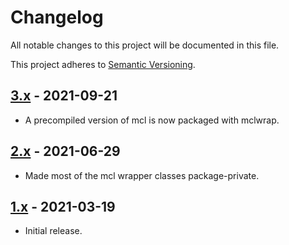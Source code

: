 # Changelog
All notable changes to this project will be documented in this file.

This project adheres to [Semantic Versioning](https://semver.org/spec/v2.0.0.html).

## [3.x] - 2021-09-21
- A precompiled version of mcl is now packaged with mclwrap.

## [2.x] - 2021-06-29
- Made most of the mcl wrapper classes package-private.

## [1.x] - 2021-03-19
- Initial release.


[3.x]: https://github.com/cryptimeleon/mclwrap/compare/v2.0.0...HEAD
[2.x]: https://github.com/cryptimeleon/mclwrap/compare/v1.0.0...v2.0.0
[1.x]: https://github.com/cryptimeleon/mclwrap/releases/tag/v1.0.0
